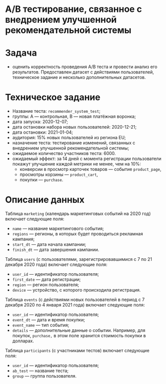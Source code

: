 # A/B тестирование, связанное с внедрением улучшенной рекомендательной системы

# Задача

- оценить корректность проведения A/B теста и провести анализ его результатов. Предоставлен датасет с действиями пользователей, техническое задание и несколько дополнительных датасетов.

# Техническое задание

- Название теста: `recommender_system_test`;
- группы: А — контрольная, B — новая платёжная воронка;
- дата запуска: 2020-12-07;
- дата остановки набора новых пользователей: 2020-12-21;
- дата остановки: 2021-01-04;
- аудитория: 15% новых пользователей из региона EU;
- назначение теста: тестирование изменений, связанных с внедрением улучшенной рекомендательной системы;
- ожидаемое количество участников теста: 6000.
- ожидаемый эффект: за 14 дней с момента регистрации пользователи покажут улучшение каждой метрики не менее, чем на 10%:
    - конверсии в просмотр карточек товаров — событие `product_page`,
    - просмотры корзины — `product_cart`,
    - покупки — `purchase`.
    
# Описание данных

Таблица `marketing` (календарь маркетинговых событий на 2020 год) включает следующие поля:  
- `name` — название маркетингового события;
- `regions` — регионы, в которых будет проводиться рекламная кампания;
- `start_dt` — дата начала кампании;
- `finish_dt` — дата завершения кампании.


Таблица `users` (с пользователями, зарегистрировавшимися с 7 по 21 декабря 2020 года) включает следующие поля: 
- `user_id` — идентификатор пользователя;
- `first_date` — дата регистрации;
- `region` — регион пользователя;
- `device` — устройство, с которого происходила регистрация.


Таблица `events` (с действиями новых пользователей в период с 7 декабря 2020 по 4 января 2021 года) включает следующие поля: 
- `user_id` — идентификатор пользователя;
- `event_dt` — дата и время покупки;
- `event_name` — тип события;
- `details` — дополнительные данные о событии. Например, для покупок, `purchase,` в этом поле хранится стоимость покупки в долларах.


Таблица `participants` (с участниками тестов) включает следующие поля: 
- `user_id` — идентификатор пользователя;
- `ab_test` — название теста;
- `group` — группа пользователя.
